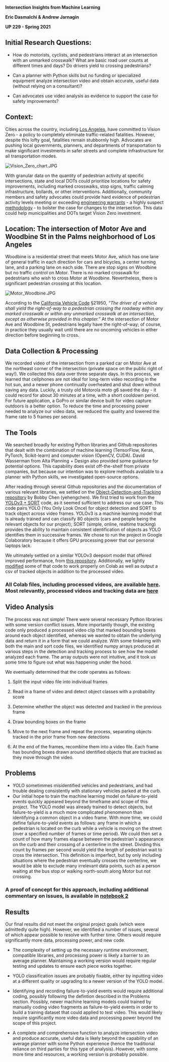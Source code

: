 **Intersection Insights from Machine Learning**

**Eric Dasmalchi & Andrew Jarnagin**

**UP 229 - Spring 2021**


## Initial Research Questions:

* How do motorists, cyclists, and pedestrians interact at an intersection with an unmarked crosswalk? What are basic road user counts at different times and days? Do drivers yield to crossing pedestrians?

* Can a planner with Python skills but no funding or specialized equipment analyze intersection video and obtain accurate, useful data (without relying on a consultant)?

* Can advocates use video analysis as evidence to support the case for safety improvements?


## Context:

Cities across the country, including [Los Angeles](http://vision-zero.ua5.land/), have committed to Vision Zero - a policy to completely eliminate traffic-related fatalities. However, despite this lofty goal, fatalities remain stubbornly high. Advocates are pushing local governments, planners, and departments of transportation to make significant investments in safer streets and complete infrastructure for all transportation modes.

![Vision_Zero_chart.JPG](https://github.com/edasmalchi/up229-final-analysis/blob/main/Vision_Zero_chart.JPG)

With granular data on the quantity of pedestrian activity at specific intersections, state and local DOTs could prioritize locations for safety improvements, including marked crosswalks, stop signs, traffic calming infrastructure, bollards, or other interventions. Additionally, community members and safety advocates could provide hard evidence of pedestrian activity levels meeting or exceeding [engineering warrants](http://www.apsguide.org/chapter3_mutcd.cfm) - a highly suspect [methodology](https://trid.trb.org/view.aspx?id=507586) - to bolster the case for changes to the intersection. This data could help municipalities and DOTs target Vision Zero investment.


## Location: The intersection of Motor Ave and Woodbine St in the Palms neighborhood of Los Angeles

Woodbine is a residential street that meets Motor Ave, which has one lane of general traffic in each direction for cars and bicycles, a center turning lane, and a parking lane on each side. There are stop signs on Woodbine but no traffic control on Motor. There is no marked crosswalk for pedestrians who wish to cross Motor at Woodbine. Nevertheless, there is significant pedestrian crossing at this location.

![Motor_Woodbine.JPG](https://github.com/edasmalchi/up229-final-analysis/blob/main/Motor_Woodbine.JPG)

According to the [California Vehicle Code](https://leginfo.legislature.ca.gov/faces/codes_displaySection.xhtml?sectionNum=21950.&lawCode=VEH) §21950, *“The driver of a vehicle shall yield the right-of-way to a pedestrian crossing the roadway within any marked crosswalk or within any unmarked crosswalk at an intersection, except as otherwise provided in this chapter.”* At the intersection of Motor Ave and Woodbine St, pedestrians legally have the right-of-way; of course, in practice they usually wait until there are no oncoming vehicles in either direction before beginning to cross.


## Data Collection & Processing

We recorded video of the intersection from a parked car on Motor Ave at the northeast corner of the intersection (private space on the public right of way!). We collected this data over three separate days. In this process, we learned that cellphones are not ideal for long-term video recording in the hot sun, and a newer phone continually overheated and shut down without saving any data. Luckily, a trusty old Motorola moto g6 saved the day - it could record for about 30 minutes at a time, with a short cooldown period. For future application, a GoPro or similar device built for video capture outdoors is a better option. To reduce the time and processing power needed to analyze our video data, we reduced the quality and lowered the frame rate to 5 frames per second.


## The Tools

We searched broadly for existing Python libraries and Github repositories that dealt with the combination of machine learning (TensorFlow, Keras, PyTorch, Scikit-learn) and computer vision (OpenCV, CUDA). David Wasserman from Alta Planning + Design also provided some guidance for potential options. This capability does exist off-the-shelf from private companies, but because our intention was to explore methods available to a planner with Python skills, we investigated open-source options.

After reading through several Github repositories and the documentation of various relevant libraries, we settled on the [Object-Detection-and-Tracking repository](https://github.com/yehengchen/Object-Detection-and-Tracking) by Bobby Chen (yehengchen). We first tried to work from the [YOLOv3 + SORT](https:/github.com/yehengchen/Object-Detection-and-Tracking/tree/master/OneStage/yolo/yolov3_sort) code, as it seemed sufficient to address our use case. This code pairs YOLO (You Only Look Once) for object detection and SORT to track object across video frames. YOLOv3 is a machine learning model that is already trained and can classify 80 objects (cars and people being the relevant objects for our project); SORT (simple, online, realtime tracking) provides the ability to maintain consistent identification of objects as YOLO identifies them in successive frames. We chose to run the project in Google Colaboratory because it offers GPU processing power that our personal laptops lack.

We ultimately settled on a similar YOLOv3 deepsort model that offered improved performance, from [this repository](https://github.com/theAIGuysCode/yolov3_deepsort). Additionally, we lightly [modified](https://github.com/edasmalchi/up229-final-analysis/blob/main/files_for_colab/object_tracker2.py) some of that code to work properly on Colab as well as output a csv of tracked objects in addition to the processed video.

### All Colab files, including processed videos, are available [here](https://drive.google.com/drive/folders/1raq9pOJ4LrKlo3xkqQXnmmYG1sOPfnk3?usp=sharing). Most relevantly, processed videos and tracking data are [here](https://drive.google.com/drive/u/0/folders/123rKF7uy2fxHq-1N7pI2Bjix-dx6Ine3)


## Video Analysis

The process was not simple! There were several necessary Python libraries with some version conflict issues. More importantly though, the existing code only produced a processed video clip that marked bounding boxes around each object identified, whereas we wanted to obtain the underlying data and return it in a form that we could analyze. With some tinkering with both the main and sort code files, we identified numpy arrays produced at various steps in the detection and tracking process to see how the model analyzed each frame. The array outputs were not intuitive, and it took us some time to figure out what was happening under the hood.

We eventually determined that the code operates as follows:

1) Split the input video file into individual frames

2) Read in a frame of video and detect object classes with a probability score

3) Determine whether the object was detected and tracked in the previous frame

4) Draw bounding boxes on the frame

5) Move to the next frame and repeat the process, separating objects tracked in the prior frame from new detections

6) At the end of the frames, recombine them into a video file. Each frame has bounding boxes drawn around identified objects that are tracked as they move through the video.



## Problems

* YOLO sometimmes misidentified vehicles and pedestrians, and had trouble dealing consistently with stationary vehicles parked at the curb.
* Our initial hope to train the machine learning model on failure-to-yield events quickly appeared beyond the timeframe and scope of this project. The YOLO model was already trained to detect objects, but failure-to-yield is a much more complicated phenomenon than identifying a common object in a video frame. With more time, we could define failure-to-yield events as follows: any frame in which a pedestrian is located on the curb while a vehicle is moving on the street (over a specified number of frames or time period). We could then set a count of how many frames elapse between the pedestrian's appearance on the curb and their crossing of a centerline in the street. Dividing this count by frames per second would yield the length of pedestrian wait to cross the intersection. This definition is imperfect, but by only including situations where the pedestrian eventually crosses the centerline, we would be able to exclude many irrelevant data points, such as a person waiting at the bus stop or walking north-south along Motor but not crossing.

### A proof of concept for this approach, including additional commentary on issues, is available in [notebook 2](https://github.com/edasmalchi/up229-final-analysis/blob/main/notebooks/2_all_videos.ipynb)



## Results

Our final results did not meet the original project goals (which were admittedly quite high). However, we identified a number of issues, several of which appear possible to resolve with further time. Others would require significantly more data, processing power, and new code.

* The complexity of setting up the necessary runtime environment, compatible libraries, and processing power is likely a barrier to an average planner. Maintaining a working version would require regular testing and updates to ensure each piece works together.

* YOLO classification issues are probably fixable, either by inputting video at a different quality or upgrading to a newer version of the YOLO model.

* Identifying and recording failure-to-yield events would require additional coding, possibly following the defintion described in the Problems section. Possibly, newer machine learning models could trained by manually coding video fragments as failure-to-yield events in order to build a training dataset that could applied to test video. This would likely require significantly more video data and processing power beyond the scope of this project.

* A complete and comprehensive function to analyze intersection video and produce accurate, useful data is likely beyond the capability of an average planner with some Python experience (hence the traditional reliance on third parties for this type of analysis). However, with some more time and resources, a working version is probably possible.
